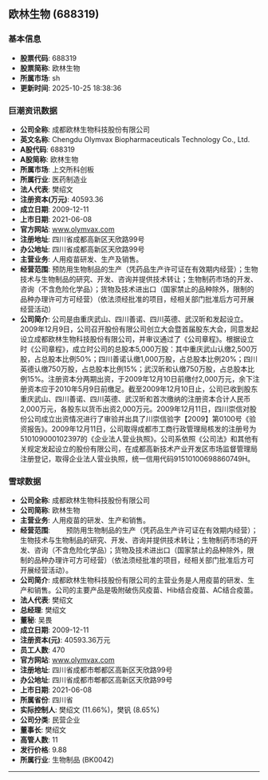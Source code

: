 ## 欧林生物 (688319)

### 基本信息

- **股票代码**: 688319
- **股票简称**: 欧林生物
- **所属市场**: sh
- **更新时间**: 2025-10-25 18:38:36

### 巨潮资讯数据

- **公司全称**: 成都欧林生物科技股份有限公司
- **英文名称**: Chengdu Olymvax Biopharmaceuticals Technology Co., Ltd.
- **A股代码**: 688319
- **A股简称**: 欧林生物
- **所属市场**: 上交所科创板
- **所属行业**: 医药制造业
- **法人代表**: 樊绍文
- **注册资本(万元)**: 40593.36
- **成立日期**: 2009-12-11
- **上市日期**: 2021-06-08
- **官方网站**: www.olymvax.com
- **注册地址**: 四川省成都高新区天欣路99号
- **办公地址**: 四川省成都高新区天欣路99号
- **主营业务**: 人用疫苗研发、生产及销售。
- **经营范围**: 预防用生物制品的生产（凭药品生产许可证在有效期内经营）；生物技术与生物制品的研究、开发、咨询并提供技术转让；生物制药市场的开发、咨询（不含危险化学品）；货物及技术进出口（国家禁止的品种除外，限制的品种办理许可方可经营）（依法须经批准的项目，经相关部门批准后方可开展经营活动）
- **公司简介**: 公司是由重庆武山、四川善诺、四川英德、武汉昕和发起设立。2009年12月9日，公司召开股份有限公司创立大会暨首届股东大会，同意发起设立成都欧林生物科技股份有限公司，并审议通过了《公司章程》。根据设立时《公司章程》，成立时公司的总股本5,000万股：其中重庆武山认缴2,500万股，占总股本比例50%；四川善诺认缴1,000万股，占总股本比例20%；四川英德认缴750万股，占总股本比例15%；武汉昕和认缴750万股，占总股本比例15%。注册资本分两期出资，于2009年12月10日前缴付2,000万元，余下注册资本应于2010年5月9日前缴足。截至2009年12月10日止，公司已收到股东重庆武山、四川善诺、四川英德、武汉昕和首次缴纳的注册资本合计人民币2,000万元，各股东以货币出资2,000万元。2009年12月11日，四川崇信对股份公司成立出资情况进行了审验并出具了川崇信验字【2009】第0100号《验资报告》。2009年12月11日，公司取得成都市工商行政管理局核发的注册号为510109000102397的《企业法人营业执照》。公司系依照《公司法》和其他有关规定发起设立的股份有限公司，在成都高新技术产业开发区市场监督管理局注册登记，取得企业法人营业执照，统一信用代码91510100698860749H。

### 雪球数据

- **公司全称**: 成都欧林生物科技股份有限公司
- **公司简称**: 欧林生物
- **主营业务**: 人用疫苗的研发、生产和销售。
- **经营范围**: 　　预防用生物制品的生产（凭药品生产许可证在有效期内经营）；生物技术与生物制品的研究、开发、咨询并提供技术转让；生物制药市场的开发、咨询（不含危险化学品）；货物及技术进出口（国家禁止的品种除外，限制的品种办理许可方可经营）（依法须经批准的项目，经相关部门批准后方可开展经营活动）。
- **公司简介**: 成都欧林生物科技股份有限公司的主营业务是人用疫苗的研发、生产和销售。公司的主要产品是吸附破伤风疫苗、Hib结合疫苗、AC结合疫苗。
- **法人代表**: 樊绍文
- **总经理**: 樊绍文
- **董秘**: 吴畏
- **成立日期**: 2009-12-11
- **注册资本(元)**: 40593.36万元
- **员工人数**: 470
- **官方网站**: www.olymvax.com
- **注册地址**: 四川省成都市郫都区高新区天欣路99号
- **办公地址**: 四川省成都市郫都区高新区天欣路99号
- **上市日期**: 2021-06-08
- **所属省份**: 四川省
- **实际控制人**: 樊绍文 (11.66%)，樊钒 (8.65%)
- **公司分类**: 民营企业
- **董事长**: 樊绍文
- **高管人数**: 11
- **发行价格**: 9.88
- **所属行业**: 生物制品 (BK0042)

---